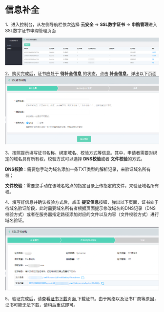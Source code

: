 # 信息补全

1、进入控制台，从左侧导航栏依次选择 **云安全** -> **SSL数字证书** -> **申购管理**进入SSL数字证书申购管理页面

![申购管理](/image/SSL-Certification/申购管理.png)

2、购买完成后，证书应处于 **待补全信息** 的状态，点击 **补全信息**，弹出以下页面
![补全信息](/image/SSL-Certification/补全信息.png)

3、按照提示填写证书名称、绑定域名、校验方式等信息。其中，申请者需要对绑定的域名具有所有权，校验方式可以选择 **DNS校验**或者 **文件校验**的方式。

**DNS校验**：需要您手动为域名添加一条TXT类型的解析记录，来验证域名所有权；

**文件校验**：需要您手动在该域名站点的指定目录上传指定的文件，来验证域名所有权。

4、填写好信息并确认校验方式后，点击 **提交信息**按钮，弹出以下页面，证书处于待域名验证阶段，此时需要域名所有者根据页面提示修改域名的DNS记录（DNS校验方式）或者在服务器指定路径添加对应的文件以及内容（文件校验方式）进行域名验证。

![验证阶段](/image/SSL-Certification/验证阶段.png)

5、验证完成后，请查看[证书下载](Download-SSL-Certification.md)页面,下载证书。由于网络以及证书厂商等原因，证书可能无法下载，请稍后重试即可。
